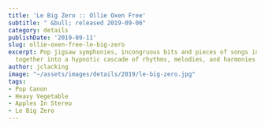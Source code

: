 ```yaml
---
title: 'Le Big Zero :: Ollie Oxen Free'
subtitle: " &bull; released 2019-09-06"
category: details
publishDate: '2019-09-11'
slug: ollie-oxen-free-le-big-zero
excerpt: Pop jigsaw symphonies, incongruous bits and pieces of songs interlocking
  together into a hypnotic cascade of rhythms, melodies, and harmonies.
author: jclacking
image: "~/assets/images/details/2019/le-big-zero.jpg"
tags:
- Pop Canon
- Heavy Vegetable
- Apples In Stereo
- Le Big Zero
---
```


